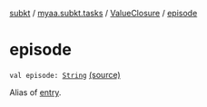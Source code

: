[subkt](../../index.md) / [myaa.subkt.tasks](../index.md) / [ValueClosure](index.md) / [episode](./episode.md)

# episode

`val episode: `[`String`](https://kotlinlang.org/api/latest/jvm/stdlib/kotlin/-string/index.html) [(source)](https://github.com/Myaamori/SubKt/blob/0.1.9/src/main/kotlin/myaa/subkt/tasks/tasks.kt#L449)

Alias of [entry](entry.md).

